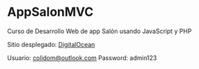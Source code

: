# AppSalonMVC

Curso de Desarrollo Web de app Salón usando JavaScript y PHP

Sitio desplegado: [DigitalOcean](https://goldfish-app-to687.ondigitalocean.app/)

Usuario: colidom@outlook.com
Password: admin123
